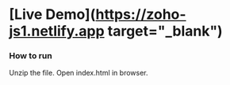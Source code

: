 # [Live Demo](https://zoho-js1.netlify.app target="_blank")

### How to run

Unzip the file.
Open index.html in browser.
